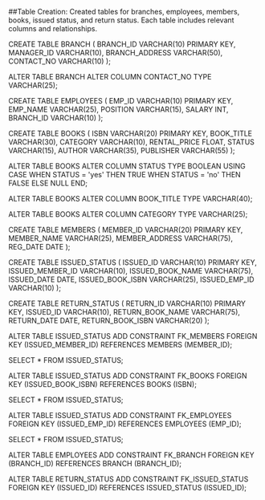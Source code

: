 ##Table Creation: Created tables for branches, employees, members, books, issued status, and return status. Each table includes relevant columns and relationships.


CREATE TABLE BRANCH (
	BRANCH_ID VARCHAR(10) PRIMARY KEY,
	MANAGER_ID VARCHAR(10),
	BRANCH_ADDRESS VARCHAR(50),
	CONTACT_NO VARCHAR(10)
);

ALTER TABLE BRANCH
ALTER COLUMN CONTACT_NO TYPE VARCHAR(25);

CREATE TABLE EMPLOYEES (
	EMP_ID VARCHAR(10) PRIMARY KEY,
	EMP_NAME VARCHAR(25),
	POSITION VARCHAR(15),
	SALARY INT,
	BRANCH_ID VARCHAR(10)
);

CREATE TABLE BOOKS (
	ISBN VARCHAR(20) PRIMARY KEY,
	BOOK_TITLE VARCHAR(30),
	CATEGORY VARCHAR(10),
	RENTAL_PRICE FLOAT,
	STATUS VARCHAR(15),
	AUTHOR VARCHAR(35),
	PUBLISHER VARCHAR(55)
);

ALTER TABLE BOOKS
ALTER COLUMN STATUS TYPE BOOLEAN USING CASE
	WHEN STATUS = 'yes' THEN TRUE
	WHEN STATUS = 'no' THEN FALSE
	ELSE NULL
END;

ALTER TABLE BOOKS
ALTER COLUMN BOOK_TITLE TYPE VARCHAR(40);

ALTER TABLE BOOKS
ALTER COLUMN CATEGORY TYPE VARCHAR(25);

CREATE TABLE MEMBERS (
	MEMBER_ID VARCHAR(20) PRIMARY KEY,
	MEMBER_NAME VARCHAR(25),
	MEMBER_ADDRESS VARCHAR(75),
	REG_DATE DATE
);

CREATE TABLE ISSUED_STATUS (
	ISSUED_ID VARCHAR(10) PRIMARY KEY,
	ISSUED_MEMBER_ID VARCHAR(10),
	ISSUED_BOOK_NAME VARCHAR(75),
	ISSUED_DATE DATE,
	ISSUED_BOOK_ISBN VARCHAR(25),
	ISSUED_EMP_ID VARCHAR(10)
);

CREATE TABLE RETURN_STATUS (
	RETURN_ID VARCHAR(10) PRIMARY KEY,
	ISSUED_ID VARCHAR(10),
	RETURN_BOOK_NAME VARCHAR(75),
	RETURN_DATE DATE,
	RETURN_BOOK_ISBN VARCHAR(20)
);

ALTER TABLE ISSUED_STATUS
ADD CONSTRAINT FK_MEMBERS FOREIGN KEY (ISSUED_MEMBER_ID) REFERENCES MEMBERS (MEMBER_ID);

SELECT
	*
FROM
	ISSUED_STATUS;

ALTER TABLE ISSUED_STATUS
ADD CONSTRAINT FK_BOOKS FOREIGN KEY (ISSUED_BOOK_ISBN) REFERENCES BOOKS (ISBN);

SELECT
	*
FROM
	ISSUED_STATUS;

ALTER TABLE ISSUED_STATUS
ADD CONSTRAINT FK_EMPLOYEES FOREIGN KEY (ISSUED_EMP_ID) REFERENCES EMPLOYEES (EMP_ID);

SELECT
	*
FROM
	ISSUED_STATUS;

ALTER TABLE EMPLOYEES
ADD CONSTRAINT FK_BRANCH FOREIGN KEY (BRANCH_ID) REFERENCES BRANCH (BRANCH_ID);

ALTER TABLE RETURN_STATUS
ADD CONSTRAINT FK_ISSUED_STATUS FOREIGN KEY (ISSUED_ID) REFERENCES ISSUED_STATUS (ISSUED_ID);
